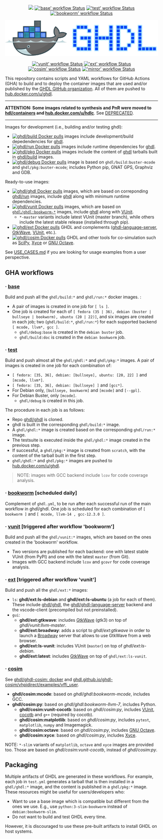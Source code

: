 <p align="center">
  <a title="Join the chat at https://gitter.im/ghdl1/Lobby" href="https://gitter.im/ghdl1/Lobby?utm_source=badge&utm_medium=badge&utm_campaign=pr-badge&utm_content=badge"><img src="https://img.shields.io/badge/chat-on%20gitter-4db797.svg?longCache=true&style=flat-square&logo=gitter&logoColor=e8ecef"></a><!--
  -->
  <a title="'base' workflow Status" href="https://github.com/ghdl/docker/actions/workflows/base.yml"><img alt="'base' workflow Status" src="https://img.shields.io/github/actions/workflow/status/ghdl/docker/base.yml?branch=master&longCache=true&style=flat-square&label=base&logo=GitHub%20Actions&logoColor=fff"></a><!--
  -->
  <a title="'test' workflow Status" href="https://github.com/ghdl/docker/actions/workflows/test.yml"><img alt="'test' workflow Status" src="https://img.shields.io/github/actions/workflow/status/ghdl/docker/test.yml?branch=master&longCache=true&style=flat-square&label=test&logo=GitHub%20Actions&logoColor=fff"></a><!--
  -->
  <a title="'bookworm' workflow Status" href="https://github.com/ghdl/docker/actions/workflows/bookworm.yml"><img alt="'bookworm' workflow Status" src="https://img.shields.io/github/actions/workflow/status/ghdl/docker/bookworm.yml?branch=master&longCache=true&style=flat-square&label=bookworm&logo=GitHub%20Actions&logoColor=fff"></a><!--
  -->
</p>

<p align="center">
  <img src="./logo.png"/>
</p>

<p align="center">
  <a title="'vunit' workflow Status" href="https://github.com/ghdl/docker/actions/workflows/vunit.yml"><img alt="'vunit' workflow Status" src="https://img.shields.io/github/actions/workflow/status/ghdl/docker/vunit.yml?branch=master&longCache=true&style=flat-square&label=vunit&logo=GitHub%20Actions&logoColor=fff"></a><!--
  -->
  <a title="'ext' workflow Status" href="https://github.com/ghdl/docker/actions/workflows/ext.yml"><img alt="'ext' workflow Status" src="https://img.shields.io/github/actions/workflow/status/ghdl/docker/ext.yml?branch=master&longCache=true&style=flat-square&label=ext&logo=GitHub%20Actions&logoColor=fff"></a><!--
  -->
  <a title="'cosim' workflow Status" href="https://github.com/ghdl/docker/actions/workflows/cosim.yml"><img alt="'cosim' workflow Status" src="https://img.shields.io/github/actions/workflow/status/ghdl/docker/cosim.yml?branch=master&longCache=true&style=flat-square&label=cosim&logo=GitHub%20Actions&logoColor=fff"></a><!--
  -->
  <a title="'mirror' workflow Status" href="https://github.com/ghdl/docker/actions/workflows/mirror.yml"><img alt="'mirror' workflow Status" src="https://img.shields.io/github/actions/workflow/status/ghdl/docker/mirror.yml?branch=master&longCache=true&style=flat-square&label=mirror&logo=GitHub%20Actions&logoColor=fff"></a><!--
  -->
</p>

This repository contains scripts and YAML workflows for GitHub Actions (GHA) to build and to deploy the container images that are used and/or published by the [GHDL GitHub organization](https://github.com/ghdl). All of them are pushed to [hub.docker.com/u/ghdl](https://cloud.docker.com/u/ghdl/repository/list).

----

**ATTENTION: Some images related to synthesis and PnR were moved to [hdl/containers](https://github.com/hdl/containers) and [hub.docker.com/u/hdlc](https://hub.docker.com/u/hdlc)**. See [DEPRECATED](DEPRECATED.md).

----

Images for development (i.e., building and/or testing ghdl):

- [![ghdl/build Docker pulls](https://img.shields.io/docker/pulls/ghdl/build?label=ghdl%2Fbuild&style=flat-square)](https://hub.docker.com/r/ghdl/build) images include development/build depedendencies for [ghdl](https://github.com/ghdl/ghdl).
- [![ghdl/run Docker pulls](https://img.shields.io/docker/pulls/ghdl/run?label=ghdl%2Frun&style=flat-square)](https://hub.docker.com/r/ghdl/run) images include runtime dependencies for [ghdl](https://github.com/ghdl/ghdl).
- [![ghdl/pkg Docker pulls](https://img.shields.io/docker/pulls/ghdl/pkg?label=ghdl%2Fpkg&style=flat-square)](https://hub.docker.com/r/ghdl/pkg) images include the content of [ghdl](https://github.com/ghdl/ghdl) tarballs built in [ghdl/build](https://hub.docker.com/r/ghdl/build/tags) images.
- [![ghdl/debug Docker pulls](https://img.shields.io/docker/pulls/ghdl/debug?label=ghdl%2Fdebug&style=flat-square)](https://hub.docker.com/r/ghdl/debug) image is based on `ghdl/build:buster-mcode` and `ghdl/pkg:buster-mcode`; includes Python pip, GNAT GPS, Graphviz and GDB.

Ready-to-use images:

- [![ghdl/ghdl Docker pulls](https://img.shields.io/docker/pulls/ghdl/ghdl?label=ghdl%2Fghdl&style=flat-square)](https://hub.docker.com/r/ghdl/ghdl) images, which are based on correponding [ghdl/run](https://hub.docker.com/r/ghdl/run/tags) images, include [ghdl](https://github.com/ghdl/ghdl) along with minimum runtime dependencies.
- [![ghdl/vunit Docker pulls](https://img.shields.io/docker/pulls/ghdl/vunit?label=ghdl%2Fvunit&style=flat-square)](https://hub.docker.com/r/ghdl/vunit) images, which are based on [`ghdl/ghdl:bookworm-*`](https://hub.docker.com/r/ghdl/ghdl/tags) images, include [ghdl](https://github.com/ghdl/ghdl) along with [VUnit](https://vunit.github.io/).
  - `*-master` variants include latest VUnit (master branch), while others include the latest stable release (installed through pip).
- [![ghdl/ext Docker pulls](https://img.shields.io/docker/pulls/ghdl/ext?label=ghdl%2Fext&style=flat-square)](https://hub.docker.com/r/ghdl/ext/tags) GHDL and complements ([ghdl-language-server](https://github.com/ghdl/ghdl-language-server), [GtkWave](http://gtkwave.sourceforge.net/), [VUnit](https://vunit.github.io/), etc.).
- [![ghdl/cosim Docker pulls](https://img.shields.io/docker/pulls/ghdl/cosim?label=ghdl%2Fcosim&style=flat-square)](https://hub.docker.com/r/ghdl/cosim/tags) GHDL and other tools for co-simulation such as [SciPy](https://www.scipy.org/), [Xyce](https://xyce.sandia.gov/) or [GNU Octave](https://www.gnu.org/software/octave/).

See [USE_CASES.md](./USE_CASES.md) if you are looking for usage examples from a user perspective.

## GHA workflows

### · [base](.github/workflows/base.yml)

Build and push all the `ghdl/build:*` and `ghdl/run:*` docker images. :

- A pair of images is created in one job for `[ ls ]`.
- One job is created for each of `[ fedora (35 | 36), debian (buster | bullseye | bookworm), ubuntu (20 | 22)]`, and six images are created in each job; two (`ghdl/build:*`, `ghdl/run:*`) for each supported backend `[ mcode, llvm*, gcc ]`.
  - `ghdl/debug:base` is created in the `debian buster` job.
  - `ghdl/build:doc` is created in the `debian bookworm` job.

### · [test](.github/workflows/test.yml)

Build and push almost all the `ghdl/ghdl:*` and `ghdl/pkg:*` images. A pair of images is created in one job for each combination of:

- `[ fedora: [35, 36], debian: [bullseye], ubuntu: [20, 22] ]` and `[mcode, llvm*]`.
- `[ fedora: [35, 36], debian: [bullseye] ]` and `[gcc*]`.
- For Debian only, `[bullseye, bookworm]` and `[mcode]` and `[--gpl]`.
- For Debian Buster, only `[mcode]`.
  - `ghdl/debug` is created in this job.

The procedure in each job is as follows:

- Repo [ghdl/ghdl](https://github.com/ghdl/ghdl) is cloned.
- ghdl is built in the corresponding `ghdl/build:*` image.
- A `ghdl/ghdl:*` image is created based on the corresponding `ghdl/run:*` image.
- The testsuite is executed inside the `ghdl/ghdl:*` image created in the previous step.
- If successful, a `ghdl/pkg:*` image is created from `scratch`, with the content of the tarball built in the first step.
- `ghdl/ghdl:*` and `ghdl/pkg:*` images are pushed to [hub.docker.com/u/ghdl](https://cloud.docker.com/u/ghdl/repository/list).

> NOTE: images with GCC backend include `lcov` for code coverage analysis.

### · [bookworm](.github/workflows/bookworm.yml) [scheduled daily]

Complement of `ghdl.yml`, to be run after each successful run of the main workflow in ghdl/ghdl. One job is scheduled for each combination of `[ bookworm ]` and `[ mcode, llvm-14 , gcc-12.3.0 ]`.

### · [vunit](.github/workflows/vunit.yml) [triggered after workflow 'bookworm']

Build and push all the `ghdl/vunit:*` images, which are based on the ones created in the 'bookworm' workflow.
- Two versions are published for each backend: one with latest stable VUnit (from PyPI) and one with the latest `master` (from Git).
- Images with GCC backend include `lcov` and `gcovr` for code coverage analysis.

### · [ext](.github/workflows/ext.yml) [triggered after workflow 'vunit']

Build and push all the `ghdl/ext:*` images:

- `ls`: **ghdl/ext:ls-debian** and **ghdl/ext:ls-ubuntu** (a job for each of them). These include [ghdl/ghdl](https://github.com/ghdl/ghdl), the [ghdl/ghdl-language-server](https://github.com/ghdl/ghdl-language-server) backend and the vscode-client (precompiled but not preinstalled).
- `gui`:
  - **ghdl/ext:gtkwave**: includes [GtkWave](http://gtkwave.sourceforge.net/) (gtk3) on top of *ghdl/vunit:llvm-master*.
  - **ghdl/ext:broadway**: adds a script to *ghdl/ext:gtkwave* in order to launch a [Broadway](https://developer.gnome.org/gtk3/stable/gtk-broadway.html) server that allows to use GtkWave from a web browser.
  - **ghdl/ext:ls-vunit**: includes VUnit (`master`) on top of *ghdl/ext:ls-debian*.
  - **ghdl/ext:latest**: includes [GtkWave](http://gtkwave.sourceforge.net/) on top of `ghdl/ext:ls-vunit`.

### · [cosim](.github/workflows/cosim.yml)

See [ghdl/ghdl-cosim: docker](https://github.com/ghdl/ghdl-cosim/tree/master/docker) and [ghdl.github.io/ghdl-cosim/vhpidirect/examples/vffi_user](https://ghdl.github.io/ghdl-cosim/vhpidirect/examples/vffi_user.html).

- **ghdl/cosim:mcode**: based on *ghdl/ghdl:bookworm-mcode*, includes GCC.
- **ghdl/cosim:py**: based on *ghdl/ghdl:bookworm-llvm-7*, includes Python.
  - **ghdl/cosim:vunit-cocotb**: based on *ghdl/cosim:py*, includes [VUnit](https://vunit.github.io/), [cocotb](https://docs.cocotb.org/) and `g++` (required by cocotb).
  - **ghdl/cosim:matplotlib**: based on *ghdl/cosim:py*, includes `pytest`, `matplotlib`, `numpy` and Imagemagick.
  - **ghdl/cosim:octave**: based on *ghdl/cosim:py*, includes [GNU Octave](https://www.gnu.org/software/octave/).
  - **ghdl/cosim:xyce**: based on *ghdl/cosim:py*, includes [Xyce](https://xyce.sandia.gov/).

NOTE: `*-slim` variants of `matplotlib`, `octave` and `xyce` images are provided too. Those are based on *ghdl/cosim:vunit-cocotb*, instead of *ghdl/cosim:py*.

## Packaging

Multiple artifacts of GHDL are generated in these workflows. For example, each job in `test.yml` generates a tarball that is then installed in a `ghdl/ghdl:*` image, and the content is published in a `ghdl/pkg:*` image. These resources might be useful for users/developers who:

- Want to use a base image which is compatible but different from the ones we use. E.g., use `python:3-slim-bookworm` instead of `debian:bookworm-slim`.
- Do not want to build and test GHDL every time.

However, it is discouraged to use these pre-built artifacts to install GHDL on host systems.

<!--
Instead, [ghdl/packaging](https://github.com/ghdl/packaging) contains sources for package manager systems, and it provides *nightly builds* of GHDL.
-->
